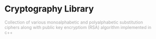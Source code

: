 <h1>Cryptography Library</h1>
<p style="color: darkgrey;">Collection of various monoalphabetic and polyalphabetic substitution ciphers along with public key encryptiom (RSA) algorithm implemented in c++</p>